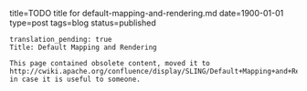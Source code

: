 title=TODO title for default-mapping-and-rendering.md 
date=1900-01-01
type=post
tags=blog
status=published
~~~~~~
translation_pending: true
Title: Default Mapping and Rendering

This page contained obsolete content, moved it to http://cwiki.apache.org/confluence/display/SLING/Default+Mapping+and+Rendering+%28OBSOLETE%29 in case it is useful to someone.
